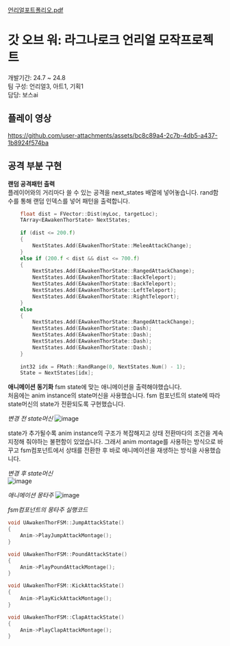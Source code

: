 [언리얼포트폴리오.pdf](https://github.com/user-attachments/files/18180192/default.pdf)

# 갓 오브 워: 라그나로크 언리얼 모작프로젝트   
개발기간: 24.7 ~ 24.8   
팀 구성: 언리얼3, 아트1, 기획1    
담당: 보스ai

## 플레이 영상
https://github.com/user-attachments/assets/bc8c89a4-2c7b-4db5-a437-1b8924f574ba   

## 공격 부분 구현

**랜덤 공격패턴 출력**    
플레이어와의 거리마다 쓸 수 있는 공격을 next_states 배열에 넣어놓습니다.
rand함수를 통해 랜덤 인덱스를 넣어 패턴을 출력합니다.   

```c++
    float dist = FVector::Dist(myLoc, targetLoc);
    TArray<EAwakenThorState> NextStates;
    
    if (dist <= 200.f)
    {
        NextStates.Add(EAwakenThorState::MeleeAttackChange);
    }
    else if (200.f < dist && dist <= 700.f)
    {
        NextStates.Add(EAwakenThorState::RangedAttackChange);
        NextStates.Add(EAwakenThorState::BackTeleport);
        NextStates.Add(EAwakenThorState::BackTeleport);
        NextStates.Add(EAwakenThorState::LeftTeleport);
        NextStates.Add(EAwakenThorState::RightTeleport);
    }
    else
    {
        NextStates.Add(EAwakenThorState::RangedAttackChange);
        NextStates.Add(EAwakenThorState::Dash);
        NextStates.Add(EAwakenThorState::Dash);
        NextStates.Add(EAwakenThorState::Dash);
        NextStates.Add(EAwakenThorState::Dash);
    }
    
    int32 idx = FMath::RandRange(0, NextStates.Num() - 1);
    State = NextStates[idx];
```

**애니메이션 동기화**
fsm state에 맞는 애니메이션을 출력해야했습니다.   
처음에는 anim instance의 state머신을 사용했습니다. fsm 컴포넌트의 state에 따라 state머신의 state가 전환되도록 구현했습니다.   
    
*변경 전 state머신*
![image](https://github.com/user-attachments/assets/761adedc-670f-4074-b792-33db8bb2ea2f)

state가 추가될수록 anim instance의 구조가 복잡해지고 상태 전환마다의 조건을 계속 지정해 줘야하는 불편함이 있었습니다.
그래서 anim montage를 사용하는 방식으로 바꾸고 fsm컴포넌트에서 상태를 전환한 후 바로 애니메이션을 재생하는 방식을 사용했습니다.

*변경 후 state머신*    
![image](https://github.com/user-attachments/assets/d2d96614-845e-435d-b97b-a5c8ae073dec)

*애니메이션 몽타주*
![image](https://github.com/user-attachments/assets/318b0f95-395f-47c0-958d-e3c0fef6eb4e)

*fsm컴포넌트의 몽타주 실행코드*
```c++
void UAwakenThorFSM::JumpAttackState()
{
	Anim->PlayJumpAttackMontage();
}

void UAwakenThorFSM::PoundAttackState()
{
	Anim->PlayPoundAttackMontage();
}

void UAwakenThorFSM::KickAttackState()
{
	Anim->PlayKickAttackMontage();
}

void UAwakenThorFSM::ClapAttackState()
{
	Anim->PlayClapAttackMontage();
}
```



